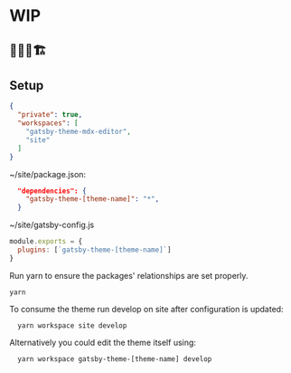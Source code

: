 # WIP

## 👷‍♂️🚧🏗

## Setup

```json
{
  "private": true,
  "workspaces": [
    "gatsby-theme-mdx-editor",
    "site"
  ]
}

```

~/site/package.json:
```json
  "dependencies": {
    "gatsby-theme-[theme-name]": "*",
  }
```

~/site/gatsby-config.js

```js
module.exports = {
  plugins: [`gatsby-theme-[theme-name]`]
}
```

Run yarn to ensure the packages' relationships are set properly.
```shell
yarn
```

To consume the theme run develop on site after configuration is updated:
```shell
  yarn workspace site develop
```

Alternatively you could edit the theme itself using:
```shell
  yarn workspace gatsby-theme-[theme-name] develop
```

